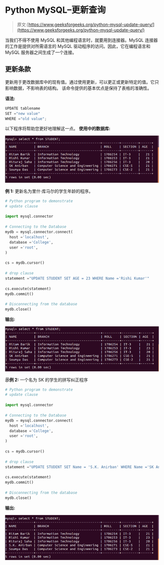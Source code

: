 # Python MySQL–更新查询

> 原文:[https://www.geeksforgeeks.org/python-mysql-update-query/](https://www.geeksforgeeks.org/python-mysql-update-query/)

当我们不得不使用 MySQL 和其他编程语言时，就要用到连接器。MySQL 连接器的工作是提供对所需语言的 MySQL 驱动程序的访问。因此，它在编程语言和 MySQL 服务器之间生成了一个连接。

## 更新条款

更新用于更改数据库中的现有值。通过使用更新，可以更正或更新特定的值。它只影响数据，不影响表的结构。
该命令提供的基本优点是保持了表格的准确性。

**语法:**

```py
UPDATE tablename
SET ="new value"
WHERE ="old value";

```

以下程序将帮助您更好地理解这一点。
**使用中的数据库:**

![python-mysql-update](img/992fbd9b1a8f8715281cb6b5a6e7667f.png)

**例 1:** 更新名为里什·库马尔的学生年龄的程序。

```py
# Python program to demonstrate
# update clause

import mysql.connector

# Connecting to the Database
mydb = mysql.connector.connect(
  host ='localhost',
  database ='College',
  user ='root',
)

cs = mydb.cursor()

# drop clause
statement ="UPDATE STUDENT SET AGE = 23 WHERE Name ='Rishi Kumar'"

cs.execute(statement)
mydb.commit()

# Disconnecting from the database
mydb.close()
```

**输出:**

![python-mysql-update1](img/916fc593a01178c74f95b687c3cca40b.png)

**示例 2:** 一个名为 SK 的学生的拼写纠正程序

```py
# Python program to demonstrate
# update clause

import mysql.connector

# Connecting to the Database
mydb = mysql.connector.connect(
  host ='localhost',
  database ='College',
  user ='root',
)

cs = mydb.cursor()

# drop clause
statement ="UPDATE STUDENT SET Name = 'S.K. Anirban' WHERE Name ='SK Anirban'"

cs.execute(statement)
mydb.commit()

# Disconnecting from the database
mydb.close()
```

**输出:**

![python-mysql-update2](img/3c2665cd2cb8e9666cd94a3635bf403c.png)